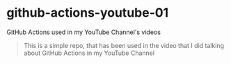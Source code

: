 # github-actions-youtube-01
GitHub Actions used in my YouTube Channel's videos

> This is a simple repo, that has been used in the video that I did talking about GitHub Actions in my YouTube Channel

